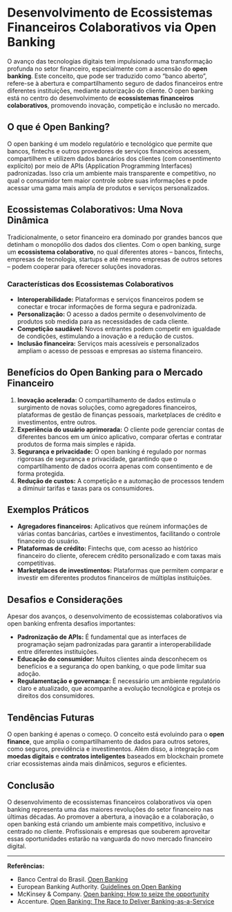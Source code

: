 # Desenvolvimento de Ecossistemas Financeiros Colaborativos via Open Banking

O avanço das tecnologias digitais tem impulsionado uma transformação profunda no setor financeiro, especialmente com a ascensão do **open banking**. Este conceito, que pode ser traduzido como “banco aberto”, refere-se à abertura e compartilhamento seguro de dados financeiros entre diferentes instituições, mediante autorização do cliente. O open banking está no centro do desenvolvimento de **ecossistemas financeiros colaborativos**, promovendo inovação, competição e inclusão no mercado.

## O que é Open Banking?

O open banking é um modelo regulatório e tecnológico que permite que bancos, fintechs e outros provedores de serviços financeiros acessem, compartilhem e utilizem dados bancários dos clientes (com consentimento explícito) por meio de APIs (Application Programming Interfaces) padronizadas. Isso cria um ambiente mais transparente e competitivo, no qual o consumidor tem maior controle sobre suas informações e pode acessar uma gama mais ampla de produtos e serviços personalizados.

## Ecossistemas Colaborativos: Uma Nova Dinâmica

Tradicionalmente, o setor financeiro era dominado por grandes bancos que detinham o monopólio dos dados dos clientes. Com o open banking, surge um **ecossistema colaborativo**, no qual diferentes atores – bancos, fintechs, empresas de tecnologia, startups e até mesmo empresas de outros setores – podem cooperar para oferecer soluções inovadoras.

### Características dos Ecossistemas Colaborativos

- **Interoperabilidade:** Plataformas e serviços financeiros podem se conectar e trocar informações de forma segura e padronizada.
- **Personalização:** O acesso a dados permite o desenvolvimento de produtos sob medida para as necessidades de cada cliente.
- **Competição saudável:** Novos entrantes podem competir em igualdade de condições, estimulando a inovação e a redução de custos.
- **Inclusão financeira:** Serviços mais acessíveis e personalizados ampliam o acesso de pessoas e empresas ao sistema financeiro.

## Benefícios do Open Banking para o Mercado Financeiro

1. **Inovação acelerada:** O compartilhamento de dados estimula o surgimento de novas soluções, como agregadores financeiros, plataformas de gestão de finanças pessoais, marketplaces de crédito e investimentos, entre outros.
2. **Experiência do usuário aprimorada:** O cliente pode gerenciar contas de diferentes bancos em um único aplicativo, comparar ofertas e contratar produtos de forma mais simples e rápida.
3. **Segurança e privacidade:** O open banking é regulado por normas rigorosas de segurança e privacidade, garantindo que o compartilhamento de dados ocorra apenas com consentimento e de forma protegida.
4. **Redução de custos:** A competição e a automação de processos tendem a diminuir tarifas e taxas para os consumidores.

## Exemplos Práticos

- **Agregadores financeiros:** Aplicativos que reúnem informações de várias contas bancárias, cartões e investimentos, facilitando o controle financeiro do usuário.
- **Plataformas de crédito:** Fintechs que, com acesso ao histórico financeiro do cliente, oferecem crédito personalizado e com taxas mais competitivas.
- **Marketplaces de investimentos:** Plataformas que permitem comparar e investir em diferentes produtos financeiros de múltiplas instituições.

## Desafios e Considerações

Apesar dos avanços, o desenvolvimento de ecossistemas colaborativos via open banking enfrenta desafios importantes:

- **Padronização de APIs:** É fundamental que as interfaces de programação sejam padronizadas para garantir a interoperabilidade entre diferentes instituições.
- **Educação do consumidor:** Muitos clientes ainda desconhecem os benefícios e a segurança do open banking, o que pode limitar sua adoção.
- **Regulamentação e governança:** É necessário um ambiente regulatório claro e atualizado, que acompanhe a evolução tecnológica e proteja os direitos dos consumidores.

## Tendências Futuras

O open banking é apenas o começo. O conceito está evoluindo para o **open finance**, que amplia o compartilhamento de dados para outros setores, como seguros, previdência e investimentos. Além disso, a integração com **moedas digitais** e **contratos inteligentes** baseados em blockchain promete criar ecossistemas ainda mais dinâmicos, seguros e eficientes.

## Conclusão

O desenvolvimento de ecossistemas financeiros colaborativos via open banking representa uma das maiores revoluções do setor financeiro nas últimas décadas. Ao promover a abertura, a inovação e a colaboração, o open banking está criando um ambiente mais competitivo, inclusivo e centrado no cliente. Profissionais e empresas que souberem aproveitar essas oportunidades estarão na vanguarda do novo mercado financeiro digital.

---

**Referências:**

- Banco Central do Brasil. [Open Banking](https://www.bcb.gov.br/estabilidadefinanceira/openbanking)
- European Banking Authority. [Guidelines on Open Banking](https://www.eba.europa.eu/)
- McKinsey & Company. [Open banking: How to seize the opportunity](https://www.mckinsey.com/industries/financial-services/our-insights/open-banking-how-to-seize-the-opportunity)
- Accenture. [Open Banking: The Race to Deliver Banking-as-a-Service](https://www.accenture.com/us-en/insights/banking/open-banking)